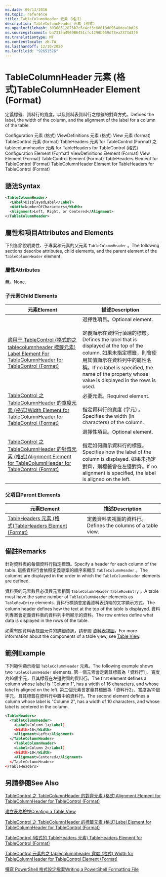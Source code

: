 ```yaml
---
ms.date: 09/13/2016
ms.topic: reference
title: TableColumnHeader 元素 (格式)
description: TableColumnHeader 元素 (格式)
ms.openlocfilehash: 30368512875b7c5c4cf3c686f3d09540dea1bd26
ms.sourcegitcommit: ba7315a496986451cfc1296b659d73ea2373d3f0
ms.translationtype: MT
ms.contentlocale: zh-TW
ms.lasthandoff: 12/10/2020
ms.locfileid: "92651526"
---
```

# <a name="tablecolumnheader-element-format"></a><span data-ttu-id="d3c7d-103">TableColumnHeader 元素 (格式)</span><span class="sxs-lookup"><span data-stu-id="d3c7d-103">TableColumnHeader Element (Format)</span></span>

<span data-ttu-id="d3c7d-104">定義標籤、資料行的寬度，以及資料表資料行之標籤的對齊方式。</span><span class="sxs-lookup"><span data-stu-id="d3c7d-104">Defines the label, the width of the column, and the alignment of the label for a column of the table.</span></span>

<span data-ttu-id="d3c7d-105">Configuration 元素 (格式) ViewDefinitions 元素 (格式) View 元素 (format) TableControl 元素 (format) TableHeaders 元素 for TableControl (Format) 之 tablecolumnheader 元素 for TableHeaders for TableControl (格式) </span><span class="sxs-lookup"><span data-stu-id="d3c7d-105">Configuration Element (Format) ViewDefinitions Element (Format) View Element (Format) TableControl Element (Format) TableHeaders Element for TableControl (Format) TableColumnHeader Element for TableHeaders for TableControl (Format)</span></span>

## <a name="syntax"></a><span data-ttu-id="d3c7d-106">語法</span><span class="sxs-lookup"><span data-stu-id="d3c7d-106">Syntax</span></span>

```xml
<TableColumnHeader>
  <Label>DisplayedLabel</Label>
  <Width>NumberOfCharacters</Width>
  <Alignment>Left, Right, or Centered</Alignment>
</TableColumnHeader>
```

## <a name="attributes-and-elements"></a><span data-ttu-id="d3c7d-107">屬性和項目</span><span class="sxs-lookup"><span data-stu-id="d3c7d-107">Attributes and Elements</span></span>

<span data-ttu-id="d3c7d-108">下列各節說明屬性、子專案和元素的父元素 `TableColumnHeader` 。</span><span class="sxs-lookup"><span data-stu-id="d3c7d-108">The following sections describe attributes, child elements, and the parent element of the `TableColumnHeader` element.</span></span>

### <a name="attributes"></a><span data-ttu-id="d3c7d-109">屬性</span><span class="sxs-lookup"><span data-stu-id="d3c7d-109">Attributes</span></span>

<span data-ttu-id="d3c7d-110">無。</span><span class="sxs-lookup"><span data-stu-id="d3c7d-110">None.</span></span>

### <a name="child-elements"></a><span data-ttu-id="d3c7d-111">子元素</span><span class="sxs-lookup"><span data-stu-id="d3c7d-111">Child Elements</span></span>

|<span data-ttu-id="d3c7d-112">元素</span><span class="sxs-lookup"><span data-stu-id="d3c7d-112">Element</span></span>|<span data-ttu-id="d3c7d-113">描述</span><span class="sxs-lookup"><span data-stu-id="d3c7d-113">Description</span></span>|
|-------------|-----------------|
|[<span data-ttu-id="d3c7d-114">適用于 TableControl (格式的之 tablecolumnheader 標籤元素) </span><span class="sxs-lookup"><span data-stu-id="d3c7d-114">Label Element For TableColumnHeader for TableControl (Format)</span></span>](./label-element-for-tablecolumnheader-for-tablecontrol-format.md)|<span data-ttu-id="d3c7d-115">選擇性項目。</span><span class="sxs-lookup"><span data-stu-id="d3c7d-115">Optional element.</span></span><br /><br /> <span data-ttu-id="d3c7d-116">定義顯示在資料行頂端的標籤。</span><span class="sxs-lookup"><span data-stu-id="d3c7d-116">Defines the label that is displayed at the top of the column.</span></span> <span data-ttu-id="d3c7d-117">如果未指定標籤，則會使用其值顯示在資料列中的屬性名稱。</span><span class="sxs-lookup"><span data-stu-id="d3c7d-117">If no label is specified, the name of the property whose value is displayed in the rows is used.</span></span>|
|[<span data-ttu-id="d3c7d-118">TableControl 之 TableColumnHeader 的寬度元素 (格式)</span><span class="sxs-lookup"><span data-stu-id="d3c7d-118">Width Element for TableColumnHeader for TableControl (Format)</span></span>](./width-element-for-tablecolumnheader-for-tablecontrol-format.md)|<span data-ttu-id="d3c7d-119">必要元素。</span><span class="sxs-lookup"><span data-stu-id="d3c7d-119">Required element.</span></span><br /><br /> <span data-ttu-id="d3c7d-120">指定資料行的寬度 (字元) 。</span><span class="sxs-lookup"><span data-stu-id="d3c7d-120">Specifies the width (in characters) of the column.</span></span>|
|[<span data-ttu-id="d3c7d-121">TableControl 之 TableColumnHeader 的對齊元素 (格式)</span><span class="sxs-lookup"><span data-stu-id="d3c7d-121">Alignment Element for TableColumnHeader for TableControl (Format)</span></span>](./alignment-element-for-tablecolumnheader-for-tablecontrol-format.md)|<span data-ttu-id="d3c7d-122">選擇性項目。</span><span class="sxs-lookup"><span data-stu-id="d3c7d-122">Optional element.</span></span><br /><br /> <span data-ttu-id="d3c7d-123">指定如何顯示資料行的標籤。</span><span class="sxs-lookup"><span data-stu-id="d3c7d-123">Specifies how the label of the column is displayed.</span></span> <span data-ttu-id="d3c7d-124">如果未指定對齊，則標籤會在左邊對齊。</span><span class="sxs-lookup"><span data-stu-id="d3c7d-124">If no alignment is specified, the label is aligned on the left.</span></span>|

### <a name="parent-elements"></a><span data-ttu-id="d3c7d-125">父項目</span><span class="sxs-lookup"><span data-stu-id="d3c7d-125">Parent Elements</span></span>

|<span data-ttu-id="d3c7d-126">元素</span><span class="sxs-lookup"><span data-stu-id="d3c7d-126">Element</span></span>|<span data-ttu-id="d3c7d-127">描述</span><span class="sxs-lookup"><span data-stu-id="d3c7d-127">Description</span></span>|
|-------------|-----------------|
|[<span data-ttu-id="d3c7d-128">TableHeaders 元素 (格式)</span><span class="sxs-lookup"><span data-stu-id="d3c7d-128">TableHeaders Element (Format)</span></span>](./tableheaders-element-format.md)|<span data-ttu-id="d3c7d-129">定義資料表視圖的資料行。</span><span class="sxs-lookup"><span data-stu-id="d3c7d-129">Defines the columns of a table view.</span></span>|

## <a name="remarks"></a><span data-ttu-id="d3c7d-130">備註</span><span class="sxs-lookup"><span data-stu-id="d3c7d-130">Remarks</span></span>

<span data-ttu-id="d3c7d-131">針對資料表的每個資料行指定標頭。</span><span class="sxs-lookup"><span data-stu-id="d3c7d-131">Specify a header for each column of the table.</span></span> <span data-ttu-id="d3c7d-132">這些資料行會依照定義專案的順序來顯示 `TableColumnHeader` 。</span><span class="sxs-lookup"><span data-stu-id="d3c7d-132">The columns are displayed in the order in which the `TableColumnHeader` elements are defined.</span></span>

<span data-ttu-id="d3c7d-133">資料表的元素數目必須與元素相同 `TableColumnHeader` `TableRowEntry` 。</span><span class="sxs-lookup"><span data-stu-id="d3c7d-133">A table must have the same number of `TableColumnHeader` elements as `TableRowEntry` elements.</span></span> <span data-ttu-id="d3c7d-134">資料行標頭會定義資料表頂端的文字顯示方式。</span><span class="sxs-lookup"><span data-stu-id="d3c7d-134">The column header defines how the text at the top of the table is displayed.</span></span> <span data-ttu-id="d3c7d-135">資料列專案會定義資料表的資料列中所顯示的資料。</span><span class="sxs-lookup"><span data-stu-id="d3c7d-135">The row entries define what data is displayed in the rows of the table.</span></span>

<span data-ttu-id="d3c7d-136">如需有關資料表視圖元件的詳細資訊，請參閱 [資料表視圖](./creating-a-table-view.md)。</span><span class="sxs-lookup"><span data-stu-id="d3c7d-136">For more information about the components of a table view, see [Table View](./creating-a-table-view.md).</span></span>

## <a name="example"></a><span data-ttu-id="d3c7d-137">範例</span><span class="sxs-lookup"><span data-stu-id="d3c7d-137">Example</span></span>

<span data-ttu-id="d3c7d-138">下列範例顯示兩個 `TableColumnHeader` 元素。</span><span class="sxs-lookup"><span data-stu-id="d3c7d-138">The following example shows two `TableColumnHeader` elements.</span></span> <span data-ttu-id="d3c7d-139">第一個元素會定義其標籤為「資料行1」、寬度為16個字元，且其標籤在左邊對齊的資料行。</span><span class="sxs-lookup"><span data-stu-id="d3c7d-139">The first element defines a column whose label is "Column 1", has a width of 16 characters, and whose label is aligned on the left.</span></span> <span data-ttu-id="d3c7d-140">第二個元素會定義其標籤為「資料行2」、寬度為10個字元，且其標籤在資料行中置中的資料行。</span><span class="sxs-lookup"><span data-stu-id="d3c7d-140">The second element defines a column whose label is "Column 2", has a width of 10 characters, and whose label is centered in the column.</span></span>

```xml
<TableHeaders>
  <TableColumnHeader>
    <Label>Column 1</Label)
    <Width>16</Width>
    <Alignment>Left</Alignment>
  </TableColumnHeader>
    <TableColumnHeader>
    <Label>Column 2</Label)
    <Width>10</Width>
    <Alignment>Centered</Alignment>
  </TableColumnHeader>
</TableHeaders>
```

## <a name="see-also"></a><span data-ttu-id="d3c7d-141">另請參閱</span><span class="sxs-lookup"><span data-stu-id="d3c7d-141">See Also</span></span>

[<span data-ttu-id="d3c7d-142">TableControl 之 TableColumnHeader 的對齊元素 (格式)</span><span class="sxs-lookup"><span data-stu-id="d3c7d-142">Alignment Element for TableColumnHeader for TableControl (Format)</span></span>](./alignment-element-for-tablecolumnheader-for-tablecontrol-format.md)

[<span data-ttu-id="d3c7d-143">建立表格檢視</span><span class="sxs-lookup"><span data-stu-id="d3c7d-143">Creating a Table View</span></span>](./creating-a-table-view.md)

[<span data-ttu-id="d3c7d-144">TableControl 之 TableColumnHeader 的標籤元素 (格式)</span><span class="sxs-lookup"><span data-stu-id="d3c7d-144">Label Element for TableColumnHeader for TableControl (Format)</span></span>](./label-element-for-tablecolumnheader-for-tablecontrol-format.md)

[<span data-ttu-id="d3c7d-145">TableControl (格式的 TableHeaders 元素) </span><span class="sxs-lookup"><span data-stu-id="d3c7d-145">TableHeaders Element for TableControl (Format)</span></span>](./tableheaders-element-format.md)

[<span data-ttu-id="d3c7d-146">TableControl 元素的之 tablecolumnheader 寬度 (格式) </span><span class="sxs-lookup"><span data-stu-id="d3c7d-146">Width for TableColumnHeader for TableControl Element (Format)</span></span>](./width-element-for-tablecolumnheader-for-tablecontrol-format.md)

[<span data-ttu-id="d3c7d-147">撰寫 PowerShell 格式設定檔案</span><span class="sxs-lookup"><span data-stu-id="d3c7d-147">Writing a PowerShell Formatting File</span></span>](./writing-a-powershell-formatting-file.md)
